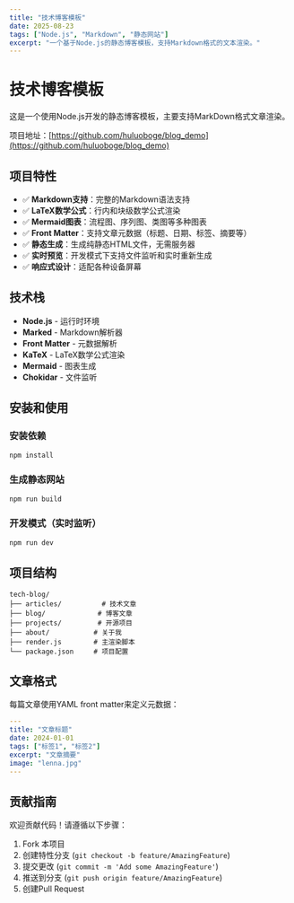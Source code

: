 ```yaml
---
title: "技术博客模板"
date: 2025-08-23
tags: ["Node.js", "Markdown", "静态网站"]
excerpt: "一个基于Node.js的静态博客模板，支持Markdown格式的文本渲染。"
---
```


# 技术博客模板

这是一个使用Node.js开发的静态博客模板，主要支持MarkDown格式文章渲染。

项目地址：[https://github.com/huluoboge/blog_demo](https://github.com/huluoboge/blog_demo)

## 项目特性

- ✅ **Markdown支持**：完整的Markdown语法支持
- ✅ **LaTeX数学公式**：行内和块级数学公式渲染
- ✅ **Mermaid图表**：流程图、序列图、类图等多种图表
- ✅ **Front Matter**：支持文章元数据（标题、日期、标签、摘要等）
- ✅ **静态生成**：生成纯静态HTML文件，无需服务器
- ✅ **实时预览**：开发模式下支持文件监听和实时重新生成
- ✅ **响应式设计**：适配各种设备屏幕

## 技术栈

- **Node.js** - 运行时环境
- **Marked** - Markdown解析器
- **Front Matter** - 元数据解析
- **KaTeX** - LaTeX数学公式渲染
- **Mermaid** - 图表生成
- **Chokidar** - 文件监听

## 安装和使用

### 安装依赖
```bash
npm install
```

### 生成静态网站
```bash
npm run build
```

### 开发模式（实时监听）
```bash
npm run dev
```

## 项目结构

```
tech-blog/
├── articles/          # 技术文章
├── blog/             # 博客文章  
├── projects/         # 开源项目
├── about/           # 关于我
├── render.js        # 主渲染脚本
└── package.json     # 项目配置
```

## 文章格式

每篇文章使用YAML front matter来定义元数据：

```yaml
---
title: "文章标题"
date: 2024-01-01
tags: ["标签1", "标签2"]
excerpt: "文章摘要"
image: "lenna.jpg"
---
```



## 贡献指南

欢迎贡献代码！请遵循以下步骤：

1. Fork 本项目
2. 创建特性分支 (`git checkout -b feature/AmazingFeature`)
3. 提交更改 (`git commit -m 'Add some AmazingFeature'`)
4. 推送到分支 (`git push origin feature/AmazingFeature`)
5. 创建Pull Request



